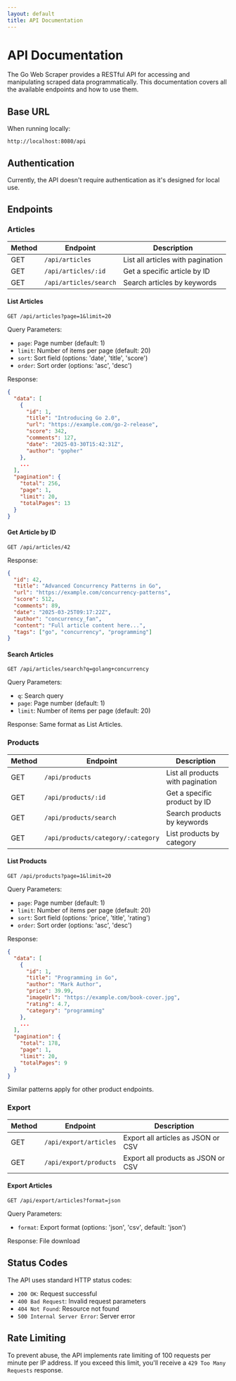 ```yaml
---
layout: default
title: API Documentation
---
```


# API Documentation

The Go Web Scraper provides a RESTful API for accessing and manipulating scraped data programmatically. This documentation covers all the available endpoints and how to use them.

## Base URL

When running locally:
```
http://localhost:8080/api
```

## Authentication

Currently, the API doesn't require authentication as it's designed for local use.

## Endpoints

### Articles

| Method | Endpoint | Description |
|--------|----------|-------------|
| GET | `/api/articles` | List all articles with pagination |
| GET | `/api/articles/:id` | Get a specific article by ID |
| GET | `/api/articles/search` | Search articles by keywords |

#### List Articles

```
GET /api/articles?page=1&limit=20
```

Query Parameters:
- `page`: Page number (default: 1)
- `limit`: Number of items per page (default: 20)
- `sort`: Sort field (options: 'date', 'title', 'score')
- `order`: Sort order (options: 'asc', 'desc')

Response:
```json
{
  "data": [
    {
      "id": 1,
      "title": "Introducing Go 2.0",
      "url": "https://example.com/go-2-release",
      "score": 342,
      "comments": 127,
      "date": "2025-03-30T15:42:31Z",
      "author": "gopher"
    },
    ...
  ],
  "pagination": {
    "total": 256,
    "page": 1,
    "limit": 20,
    "totalPages": 13
  }
}
```

#### Get Article by ID

```
GET /api/articles/42
```

Response:
```json
{
  "id": 42,
  "title": "Advanced Concurrency Patterns in Go",
  "url": "https://example.com/concurrency-patterns",
  "score": 512,
  "comments": 89,
  "date": "2025-03-25T09:17:22Z",
  "author": "concurrency_fan",
  "content": "Full article content here...",
  "tags": ["go", "concurrency", "programming"]
}
```

#### Search Articles

```
GET /api/articles/search?q=golang+concurrency
```

Query Parameters:
- `q`: Search query
- `page`: Page number (default: 1)
- `limit`: Number of items per page (default: 20)

Response: Same format as List Articles.

### Products

| Method | Endpoint | Description |
|--------|----------|-------------|
| GET | `/api/products` | List all products with pagination |
| GET | `/api/products/:id` | Get a specific product by ID |
| GET | `/api/products/search` | Search products by keywords |
| GET | `/api/products/category/:category` | List products by category |

#### List Products

```
GET /api/products?page=1&limit=20
```

Query Parameters:
- `page`: Page number (default: 1)
- `limit`: Number of items per page (default: 20)
- `sort`: Sort field (options: 'price', 'title', 'rating')
- `order`: Sort order (options: 'asc', 'desc')

Response:
```json
{
  "data": [
    {
      "id": 1,
      "title": "Programming in Go",
      "author": "Mark Author",
      "price": 39.99,
      "imageUrl": "https://example.com/book-cover.jpg",
      "rating": 4.7,
      "category": "programming"
    },
    ...
  ],
  "pagination": {
    "total": 178,
    "page": 1,
    "limit": 20,
    "totalPages": 9
  }
}
```

Similar patterns apply for other product endpoints.

### Export

| Method | Endpoint | Description |
|--------|----------|-------------|
| GET | `/api/export/articles` | Export all articles as JSON or CSV |
| GET | `/api/export/products` | Export all products as JSON or CSV |

#### Export Articles

```
GET /api/export/articles?format=json
```

Query Parameters:
- `format`: Export format (options: 'json', 'csv', default: 'json')

Response: File download

## Status Codes

The API uses standard HTTP status codes:

- `200 OK`: Request successful
- `400 Bad Request`: Invalid request parameters
- `404 Not Found`: Resource not found
- `500 Internal Server Error`: Server error

## Rate Limiting

To prevent abuse, the API implements rate limiting of 100 requests per minute per IP address. If you exceed this limit, you'll receive a `429 Too Many Requests` response.
